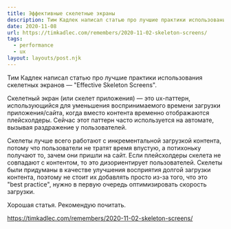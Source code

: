 ```yaml
---
title: Эффективные скелетные экраны
description: Тим Кадлек написал статью про лучшие практики использования скелетных экранов
date: 2020-11-08
url: https://timkadlec.com/remembers/2020-11-02-skeleton-screens/
tags:
  - performance
  - ux
layout: layouts/post.njk
---
```

Тим Кадлек написал статью про лучшие практики использования скелетных экранов — "Effective Skeleton Screens".

Скелетный экран (или скелет приложения) — это ux-паттерн, использующийся для уменьшения воспринимаемого времени загрузки приложения/сайта, когда вместо контента временно отображаются плейсхолдеры. Сейчас этот паттерн часто используется на автомате, вызывая раздражение у пользователей.

Скелеты лучше всего работают с инкрементальной загрузкой контента, потому что пользователи не тратят время впустую, а потихоньку получают то, зачем они пришли на сайт. Если плейсхолдеры скелета не совпадают с контентом, то это дизориентирует пользователей. Скелеты были придуманы в качестве улучшения восприятия долгой загрузки контента, поэтому не стоит их добавлять просто из-за того, что это "best practice", нужно в первую очередь оптимизировать скорость загрузки.

Хорошая статья. Рекомендую почитать.

https://timkadlec.com/remembers/2020-11-02-skeleton-screens/
